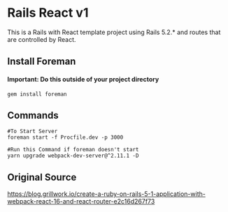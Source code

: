 # Rails React v1

This is a Rails with React template project using Rails 5.2.* and routes that are controlled by React.

## Install Foreman
#### Important:  Do this outside of your project directory

```
gem install foreman
```

## Commands
```
#To Start Server 
foreman start -f Procfile.dev -p 3000

#Run this Command if foreman doesn't start
yarn upgrade webpack-dev-server@^2.11.1 -D
```

## Original Source

https://blog.grillwork.io/create-a-ruby-on-rails-5-1-application-with-webpack-react-16-and-react-router-e2c16d267f73
